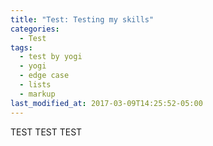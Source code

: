 ```yaml
---
title: "Test: Testing my skills"
categories:
  - Test
tags:
  - test by yogi
  - yogi
  - edge case
  - lists
  - markup
last_modified_at: 2017-03-09T14:25:52-05:00
---
```


TEST TEST TEST

